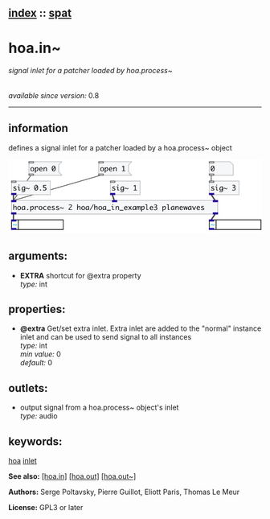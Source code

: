 [index](index.html) :: [spat](category_spat.html)
---

# hoa.in~

###### signal inlet for a patcher loaded by hoa.process~

*available since version:* 0.8

---


## information
defines a signal inlet for a patcher loaded by a hoa.process~ object



[![example](../examples/img/hoa.in~.jpg)](../examples/pd/hoa.in~.pd)



## arguments:

* **EXTRA**
shortcut for @extra property<br>
_type:_ int<br>





## properties:

* **@extra** 
Get/set extra inlet. Extra inlet are added to the &#34;normal&#34; instance inlet and can be
used to send signal to all instances<br>
_type:_ int<br>
_min value:_ 0<br>
_default:_ 0<br>





## outlets:

* output signal from a hoa.process~ object&#39;s inlet<br>
_type:_ audio



## keywords:

[hoa](keywords/hoa.html)
[inlet](keywords/inlet.html)



**See also:**
[\[hoa.in\]](hoa.in.html)
[\[hoa.out\]](hoa.out.html)
[\[hoa.out~\]](hoa.out~.html)




**Authors:** Serge Poltavsky, Pierre Guillot, Eliott Paris, Thomas Le Meur




**License:** GPL3 or later





